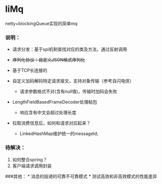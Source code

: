 # liMq
netty+blockingQueue实现的简单mq

### 说明：
  * 请求分发：基于spi机制查找对应的类及方法，通过反射调用
  
  * ~~序列化协议：自定义JSON格式序列化~~
  
  * 基于TCP长连接的
  
  * 自定义加码解码特定请求报文，支持对象传输（参考自闪电侠）
     * 请求参数格式不对(含有null值)，传输时加码会失败
  * LengthFieldBasedFrameDecoder处理粘包
     * 响应含有中文会超过处理长度
  * 拉取消费信息后，如何和请求对应起来？
     * LinkedHashMap维护统一的messageId;
   
### 待解决：
   1. 如何整合spring？
   2. 客户端请求调用封装 
   
    
   
###其他：
    * 消息的投递的可靠不可靠模式
    * 测试高效和非高效模式的性能差异


 